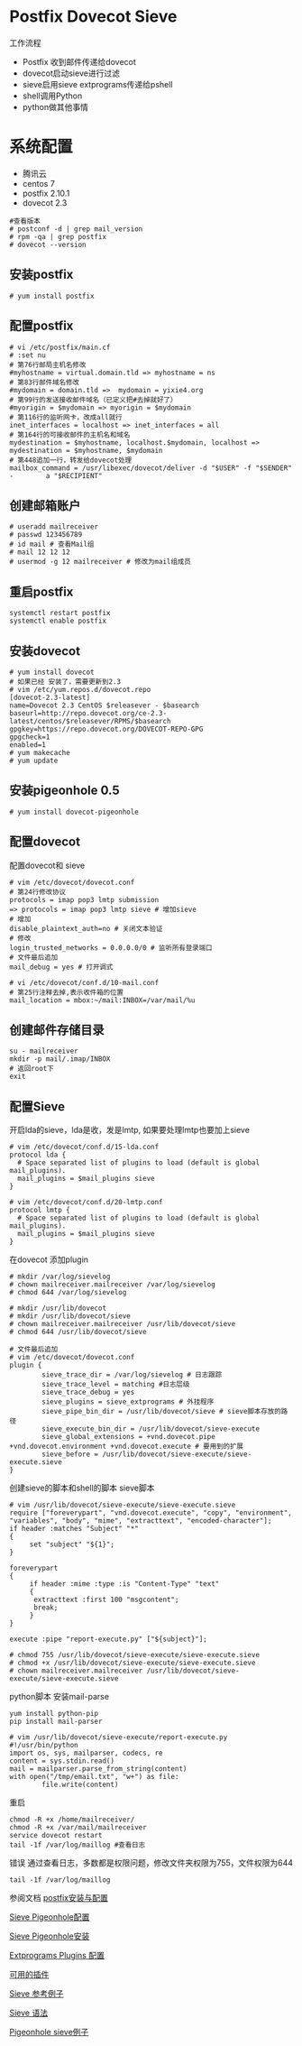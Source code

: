



# Postfix Dovecot Sieve
工作流程
 - Postfix 收到邮件传递给dovecot 
 - dovecot启动sieve进行过滤
 - sieve启用sieve extprograms传递给pshell
 - shell调用Python
 - python做其他事情

# 系统配置

 - 腾讯云
 - centos 7
 - postfix 2.10.1 
 - dovecot 2.3
 ```
 #查看版本
 # postconf -d | grep mail_version
 # rpm -qa | grep postfix
 # dovecot --version
 ```
 

## 安装postfix
```
# yum install postfix
```

## 配置postfix
```
# vi /etc/postfix/main.cf
# :set nu
# 第76行邮局主机名修改
#myhostname = virtual.domain.tld => myhostname = ns
# 第83行邮件域名修改
#mydomain = domain.tld =>  mydomain = yixie4.org
# 第99行的发送接收邮件域名（已定义把#去掉就好了）
#myorigin = $mydomain => myorigin = $mydomain
# 第116行的监听网卡，改成all就行
inet_interfaces = localhost => inet_interfaces = all
# 第164行的可接收邮件的主机名和域名
mydestination = $myhostname, localhost.$mydomain, localhost => mydestination = $myhostname, $mydomain
# 第448追加一行，转发给dovecot处理
mailbox_command = /usr/libexec/dovecot/deliver -d "$USER" -f "$SENDER" -        a "$RECIPIENT"

```

## 创建邮箱账户

```
# useradd mailreceiver
# passwd 123456789
# id mail # 查看Mail组
# mail 12 12 12
# usermod -g 12 mailreceiver # 修改为mail组成员 
```

## 重启postfix
```
systemctl restart postfix
systemctl enable postfix
```

## 安装dovecot
```
# yum install dovecot
# 如果已经 安装了，需要更新到2.3
# vim /etc/yum.repos.d/dovecot.repo
[dovecot-2.3-latest]
name=Dovecot 2.3 CentOS $releasever - $basearch
baseurl=http://repo.dovecot.org/ce-2.3-latest/centos/$releasever/RPMS/$basearch
gpgkey=https://repo.dovecot.org/DOVECOT-REPO-GPG
gpgcheck=1
enabled=1
# yum makecache
# yum update
```

##  安装pigeonhole 0.5
```
# yum install dovecot-pigeonhole
```
## 配置dovecot

配置dovecot和 sieve
```
# vim /etc/dovecot/dovecot.conf
# 第24行修改协议
protocols = imap pop3 lmtp submission
=> protocols = imap pop3 lmtp sieve # 增加sieve
# 增加
disable_plaintext_auth=no # 关闭文本验证
# 修改
login_trusted_networks = 0.0.0.0/0 # 监听所有登录端口
# 文件最后追加
mail_debug = yes # 打开调式

# vi /etc/dovecot/conf.d/10-mail.conf
# 第25行注释去掉,表示收件箱的位置
mail_location = mbox:~/mail:INBOX=/var/mail/%u
```
## 创建邮件存储目录

```
su - mailreceiver
mkdir -p mail/.imap/INBOX
# 返回root下
exit
```

## 配置Sieve

开启lda的sieve，lda是收，发是lmtp, 如果要处理lmtp也要加上sieve
```
# vim /etc/dovecot/conf.d/15-lda.conf
protocol lda {
  # Space separated list of plugins to load (default is global mail_plugins).
  mail_plugins = $mail_plugins sieve
}

# vim /etc/dovecot/conf.d/20-lmtp.conf
protocol lmtp {
  # Space separated list of plugins to load (default is global mail_plugins).
  mail_plugins = $mail_plugins sieve
}
```
在dovecot 添加plugin
```
# mkdir /var/log/sievelog
# chown mailreceiver.mailreceiver /var/log/sievelog
# chmod 644 /var/log/sievelog

# mkdir /usr/lib/dovecot
# mkdir /usr/lib/dovecot/sieve
# chown mailreceiver.mailreceiver /usr/lib/dovecot/sieve
# chmod 644 /usr/lib/dovecot/sieve

# 文件最后追加
# vim /etc/dovecot/dovecot.conf
plugin {
        sieve_trace_dir = /var/log/sievelog # 日志跟踪
        sieve_trace_level = matching #日志层级
        sieve_trace_debug = yes
        sieve_plugins = sieve_extprograms # 外挂程序
        sieve_pipe_bin_dir = /usr/lib/dovecot/sieve # sieve脚本存放的路径
        sieve_execute_bin_dir = /usr/lib/dovecot/sieve-execute
        sieve_global_extensions = +vnd.dovecot.pipe +vnd.dovecot.environment +vnd.dovecot.execute # 要用到的扩展
        sieve_before = /usr/lib/dovecot/sieve-execute/sieve-execute.sieve
}

```
创建sieve的脚本和shell的脚本
sieve脚本
```
# vim /usr/lib/dovecot/sieve-execute/sieve-execute.sieve
require ["foreverypart", "vnd.dovecot.execute", "copy", "environment", "variables", "body", "mime", "extracttext", "encoded-character"];
if header :matches "Subject" "*"
{
     set "subject" "${1}";
}

foreverypart
{
     if header :mime :type :is "Content-Type" "text"
     {
      extracttext :first 100 "msgcontent";
      break;
     }
}

execute :pipe "report-execute.py" ["${subject}"];

# chmod 755 /usr/lib/dovecot/sieve-execute/sieve-execute.sieve
# chmod +x /usr/lib/dovecot/sieve-execute/sieve-execute.sieve
# chown mailreceiver.mailreceiver /usr/lib/dovecot/sieve-execute/sieve-execute.sieve

```
python脚本
安装mail-parse
```
yum install python-pip
pip install mail-parser
```
```
# vim /usr/lib/dovecot/sieve-execute/report-execute.py
#!/usr/bin/python
import os, sys, mailparser, codecs, re
content = sys.stdin.read()
mail = mailparser.parse_from_string(content)
with open("/tmp/email.txt", "w+") as file:
        file.write(content)
```

重启
```
chmod -R +x /home/mailreceiver/
chmod -R +x /var/mail/mailreceiver
service dovecot restart
tail -1f /var/log/maillog #查看日志
```

错误
通过查看日志，多数都是权限问题，修改文件夹权限为755，文件权限为644
```
tail -1f /var/log/maillog
```

参阅文档
[postfix安装与配置](https://www.cnblogs.com/escwq/p/11869407.html)

[Sieve Pigeonhole配置](https://wiki2.dovecot.org/Pigeonhole/Sieve/Configuration)

[Sieve Pigeonhole安装](https://wiki2.dovecot.org/Pigeonhole/Installation)

[Extprograms Plugins 配置](https://wiki2.dovecot.org/Pigeonhole/Sieve/Plugins/Extprograms)

[可用的插件](https://wiki2.dovecot.org/Pigeonhole/Sieve)

[Sieve 参考例子](https://wiki2.dovecot.org/HowTo/AntispamWithSieve)

[Sieve 语法](http://sieve.info/)

[Pigeonhole sieve例子](https://wiki2.dovecot.org/Pigeonhole/Sieve/Examples)
<!--stackedit_data:
eyJoaXN0b3J5IjpbOTcyMjYyMDJdfQ==
-->